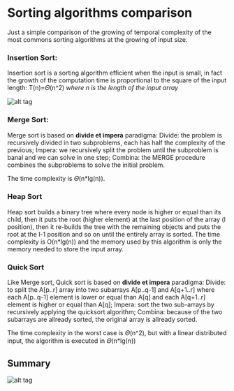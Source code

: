 # Sorting algorithms comparison

Just a simple comparison of the growing of temporal complexity of the most commons sorting algorithms at the growing of input size.

### Insertion Sort:

Insertion sort is a sorting algorithm efficient when the input is small, in fact the growth of the computation time is proportional to the square of the input length: T(n)=𝛩(n^2) *where n is the length of the input array*

![alt tag](https://raw.githubusercontent.com/davide94/sorting_algorithms_comparison/master/charts/insertion_sort.png)

### Merge Sort:

Merge sort is based on **divide et impera** paradigma: 
Divide: the problem is recursively divided in two subproblems, each has half the complexity of the previous;
Impera: we recursively split the problem until the subproblem is banal and we can solve in one step;
Combina: the MERGE procedure combines the subproblems to solve the initial problem.

The time complexity is 𝛩(n*lg(n)).

### Heap Sort

Heap sort builds a binary tree where every node is higher or equal than its child, then it puts the root (higher element) at the last position of the array (l position), then it re-builds the tree with the remaining objects and puts the root at the l-1 position and so on until the entirely array is sorted.
The time complexity is O(n*lg(n)) and the memory used by this algorithm is only the memory needed to store the input array.

### Quick Sort

Like Merge sort, Quick sort is based on **divide et impera** paradigma:
Divide: to split the A[p..r] array into two subarrays A[p..q-1] and A[q+1..r] where each A[p..q-1] element is lower or equal than A[q] and each A[q+1..r] element is higher or equal than A[q];
Impera: sort the two sub-arrays by recursively applying the quicksort algorithm;
Combina: because of the two subarrays are allready sorted, the original array is allready sorted.

The time complexity in the worst case is 𝛩(n^2), but with a linear distributed input, the algorithm is executed in 𝛩(n*lg(n))

## Summary

![alt tag](https://raw.githubusercontent.com/davide94/sorting_algorithms_comparison/master/charts/comparison.png)

